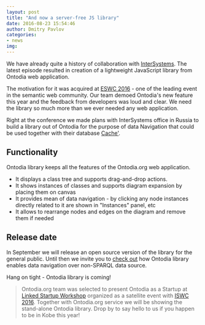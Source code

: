 ```yaml
---
layout: post
title: "And now a server-free JS library"
date: 2016-08-23 15:54:46
author: Dmitry Pavlov
categories:
- news
img:
---
```

We have already quite a history of collaboration with [InterSystems](http://www.intersystems.com). The latest episode resulted in creation of a lightweight JavaScript library from Ontodia web application.
<!-- more -->
The motivation for it was acquired at [ESWC 2016](http://2016.eswc-conferences.org/) - one of the leading event in the semantic web community. Our team demoed Ontodia's new feature this year and the feedback from developers was loud and clear. We need the library so much more than we ever needed any web application.

Right at the conference we made plans with InterSystems office in Russia to build a library out of Ontodia for the purpose of data Navigation that could be used together with their database [Cache'](http://www.intersystems.com/our-products/cache/cache-overview/).

## Functionality
Ontodia library keeps all the features of the Ontodia.org web application.

* It displays a class tree and supports drag-and-drop actions.
* It shows instances of classes and supports diagram expansion by placing them on canvas
* It provides mean of data navigation - by clicking any node instances directly related to it are shown in "Instances" panel, etc
* It allows to rearrange nodes and edges on the diagram and remove them if needed

## Release date
In September we will release an open source version of the library for the general public. Until then we invite you to [check out](http://198.211.125.30:57772/csp/ontodia-cache/index.html?namespace=Samples) how Ontodia library enables data navigation over non-SPARQL data source.

Hang on tight - Ontodia library is coming!
 >Ontodia.org team was selected to present Ontodia as a Startup at [Linked Startup Workshop](http://linkedstartup.ifs.tuwien.ac.at/2016/) organized as a satellite event with [ISWC 2016](http://iswc2016.semanticweb.org/). Together with Ontodia.org service we will be showing the stand-alone Ontodia library. Drop by to say hello to us if you happen to be in Kobe this year!
